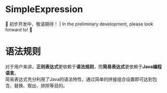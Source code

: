 # SimpleExpression
:construction: 初步开发中，敬请期待！ | In the preliminary development, please look forward to! :construction:

# 语法规则

对于用户来讲，**正则表达式**更依赖于**语法规则**，而**简易表达式**更依赖于**Java编程语言**。  
简易表达式充分利用了Java的语法特性，通过简单的拼接组合设置即可达到包含、替换、取出、排除等目的。